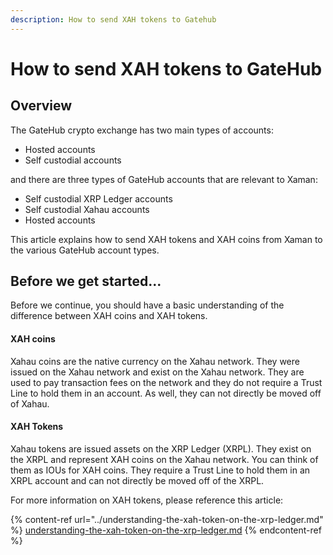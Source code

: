 ```yaml
---
description: How to send XAH tokens to Gatehub
---
```


# How to send XAH tokens to GateHub

## Overview

The GateHub crypto exchange has two main types of accounts:

* Hosted accounts
* Self custodial accounts

and there are three types of GateHub accounts that are relevant to Xaman:

* Self custodial XRP Ledger accounts
* Self custodial Xahau accounts
* Hosted accounts

This article explains how to send XAH tokens and XAH coins from Xaman to the various GateHub account types.

## Before we get started...

Before we continue, you should have a basic understanding of the difference between XAH coins and XAH tokens.

#### XAH coins

Xahau coins are the native currency on the Xahau network. They were issued on the Xahau network and exist on the Xahau network. They are used to pay transaction fees on the network and they do not require a Trust Line to hold them in an account. As well, they can not directly be moved off of Xahau.

#### XAH Tokens

Xahau tokens are issued assets on the XRP Ledger (XRPL).  They exist on the XRPL and represent XAH coins on the Xahau network. You can think of them as IOUs for XAH coins. They require a Trust Line to hold them in an XRPL account and can not directly be moved off of the XRPL.

For more information on XAH tokens, please reference this article:

{% content-ref url="../understanding-the-xah-token-on-the-xrp-ledger.md" %}
[understanding-the-xah-token-on-the-xrp-ledger.md](../understanding-the-xah-token-on-the-xrp-ledger.md)
{% endcontent-ref %}

